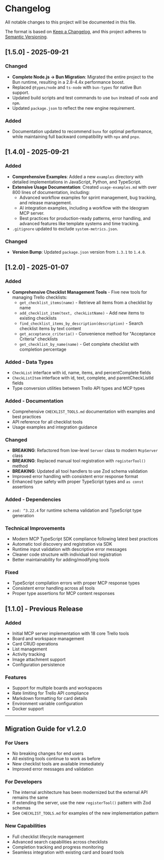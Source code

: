 # Changelog

All notable changes to this project will be documented in this file.

The format is based on [Keep a Changelog](https://keepachangelog.com/en/1.0.0/),
and this project adheres to [Semantic Versioning](https://semver.org/spec/v2.0.0.html).

## [1.5.0] - 2025-09-21

### Changed
- **Complete Node.js → Bun Migration**: Migrated the entire project to the Bun runtime, resulting in a 2.8-4.4x performance boost.
- Replaced `@types/node` and `ts-node` with `bun-types` for native Bun support.
- Updated build scripts and test commands to use `bun` instead of `node` and `npm`.
- Updated `package.json` to reflect the new engine requirement.

### Added
- Documentation updated to recommend `bunx` for optimal performance, while maintaining full backward compatibility with `npx` and `pnpx`.

## [1.4.0] - 2025-09-21

### Added
- **Comprehensive Examples**: Added a new `examples` directory with detailed implementations in JavaScript, Python, and TypeScript.
- **Extensive Usage Documentation**: Created `usage-examples.md` with over 800 lines of documentation, including:
  - Advanced workflow examples for sprint management, bug tracking, and release management.
  - AI integration examples, including a workflow with the Ideogram MCP server.
  - Best practices for production-ready patterns, error handling, and advanced features like template systems and time tracking.
- `.gitignore` updated to exclude `system-metrics.json`.

### Changed
- **Version Bump**: Updated `package.json` version from `1.3.1` to `1.4.0`.

## [1.2.0] - 2025-01-07

### Added
- **Comprehensive Checklist Management Tools** - Five new tools for managing Trello checklists:
  - `get_checklist_items(name)` - Retrieve all items from a checklist by name
  - `add_checklist_item(text, checkListName)` - Add new items to existing checklists
  - `find_checklist_items_by_description(description)` - Search checklist items by text content
  - `get_acceptance_criteria()` - Convenience method for "Acceptance Criteria" checklists
  - `get_checklist_by_name(name)` - Get complete checklist with completion percentage

### Added - Data Types
- `CheckList` interface with id, name, items, and percentComplete fields
- `CheckListItem` interface with id, text, complete, and parentCheckListId fields
- Type conversion utilities between Trello API types and MCP types

### Added - Documentation
- Comprehensive `CHECKLIST_TOOLS.md` documentation with examples and best practices
- API reference for all checklist tools
- Usage examples and integration guidance

### Changed
- **BREAKING**: Refactored from low-level `Server` class to modern `McpServer` class
- **BREAKING**: Replaced manual tool registration with `registerTool()` method
- **BREAKING**: Updated all tool handlers to use Zod schema validation
- Improved error handling with consistent error response format
- Enhanced type safety with proper TypeScript types and `as const` assertions

### Added - Dependencies
- `zod: ^3.22.4` for runtime schema validation and TypeScript type generation

### Technical Improvements
- Modern MCP TypeScript SDK compliance following latest best practices
- Automatic tool discovery and registration via SDK
- Runtime input validation with descriptive error messages
- Cleaner code structure with individual tool registration
- Better maintainability for adding/modifying tools

### Fixed
- TypeScript compilation errors with proper MCP response types
- Consistent error handling across all tools
- Proper type assertions for MCP content responses

## [1.1.0] - Previous Release

### Added
- Initial MCP server implementation with 18 core Trello tools
- Board and workspace management
- Card CRUD operations
- List management
- Activity tracking
- Image attachment support
- Configuration persistence

### Features
- Support for multiple boards and workspaces
- Rate limiting for Trello API compliance
- Markdown formatting for card details
- Environment variable configuration
- Docker support

---

## Migration Guide for v1.2.0

### For Users
- No breaking changes for end users
- All existing tools continue to work as before
- New checklist tools are available immediately
- Improved error messages and validation

### For Developers
- The internal architecture has been modernized but the external API remains the same
- If extending the server, use the new `registerTool()` pattern with Zod schemas
- See `CHECKLIST_TOOLS.md` for examples of the new implementation pattern

### New Capabilities
- Full checklist lifecycle management
- Advanced search capabilities across checklists
- Completion tracking and progress monitoring
- Seamless integration with existing card and board tools